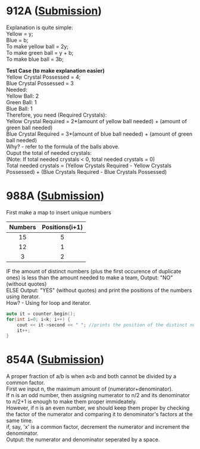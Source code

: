 # 912A ([Submission](http://codeforces.com/contest/912/submission/42264163))

Explanation is quite simple:\
Yellow = y;\
Blue = b;\
To make yellow ball = 2y;\
To make green ball = y + b;\
To make blue ball = 3b;

**Test Case (to make explanation easier)**\
Yellow Crystal Possessed = 4;\
Blue Crystal Possessed = 3\
Needed:\
Yellow Ball: 2\
Green Ball: 1\
Blue Ball: 1\
Therefore, you need (Required Crystals):\
Yellow Crystal Required = 2*(amount of yellow ball needed) + (amount of green ball needed)\
Blue Crystal Required = 3*(amount of blue ball needed) + (amount of green ball needed)\
Why? - refer to the formula of the balls above.\
Ouput the total of needed crystals:\
(Note: If total needed crystals < 0, total needed crystals = 0)\
Total needed crystals = (Yellow Crystals Required - Yellow Crystals Possessed) + (Blue Crystals Required - Blue Crystals Possessed)

# 988A ([Submission](http://codeforces.com/contest/988/submission/42293658))

First make a map to insert unique numbers

| Numbers          | Positions(i+1)  |
| :-------------:  | :-------------: |
| 15               | 5               |
| 12               | 1               |
| 3                | 2               |\

IF the amount of distinct numbers (plus the first occurence of duplicate ones) is less than the amount needed to make a team, Output: "NO" (without quotes)\
ELSE Output: "YES" (without quotes) and print the positions of the numbers using iterator.\
How? - Using for loop and iterator.
```cpp
auto it = counter.begin();
for(int i=0; i<k; i++) {
    cout << it->second << " "; //prints the position of the distinct number(s)
    it++;
}
```

# 854A ([Submission](http://codeforces.com/contest/854/submission/42294423))

A proper fraction of a/b is when a<b and both cannot be divided by a common factor.\
First we input n, the maximum amount of (numerator+denominator).\
If n is an odd number, then assigning numerator to n/2 and its denominator to n/2+1 is enough to make them proper immideately.\
However, if n is an even number, we should keep them proper by checking the factor of the numerator and comparing it to denominator's factors at the same time.\
if, say, 'x' is a common factor, decrement the numerator and increment the denominator.\
Output: the numerator and denominator seperated by a space.
